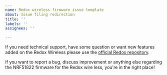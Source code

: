 ```yaml
---
name: Redox wireless firmware issue template
about: Issue filing redirection
title: ''
labels: ''
assignees: ''

---
```


If you need technical support, have some question or want new features added on the Redox Wireless please use the [official Redox repository](https://github.com/mattdibi/redox-keyboard/issues).

If you want to report a bug, discuss improvement or anything else regarding the NRF51822 firmware for the Redox wire less, you're in the right place!
